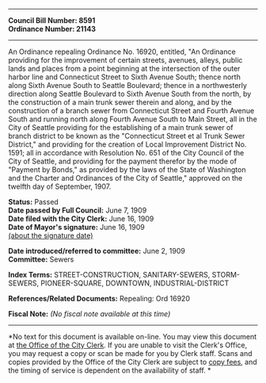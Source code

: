 * * * * *  
  
**Council Bill Number: [](#h0)[](#h2)8591**   
**Ordinance Number: 21143**  
  
* * * * *  
  
An Ordinance repealing Ordinance No. 16920, entitled, "An Ordinance providing for the improvement of certain streets, avenues, alleys, public lands and places from a point beginning at the intersection of the outer harbor line and Connecticut Street to Sixth Avenue South; thence north along Sixth Avenue South to Seattle Boulevard; thence in a northwesterly direction along Seattle Boulevard to Sixth Avenue South from the north, by the construction of a main trunk sewer therein and along, and by the construction of a branch sewer from Connecticut Street and Fourth Avenue South and running north along Fourth Avenue South to Main Street, all in the City of Seattle providing for the establishing of a main trunk sewer of branch district to be known as the "Connecticut Street et al Trunk Sewer District," and providing for the creation of Local Improvement District No. 1591; all in accordance with Resolution No. 651 of the City Council of the City of Seattle, and providing for the payment therefor by the mode of "Payment by Bonds," as provided by the laws of the State of Washington and the Charter and Ordinances of the City of Seattle," approved on the twelfth day of September, 1907.  
  
**Status:** Passed   
**Date passed by Full Council:** June 7, 1909   
**Date filed with the City Clerk:** June 16, 1909   
**Date of Mayor's signature:** June 16, 1909   
[(about the signature date)](/~public/approvaldate.htm)   
  
  
**Date introduced/referred to committee:** June 2, 1909   
**Committee:** Sewers   
  
**Index Terms:** STREET-CONSTRUCTION, SANITARY-SEWERS, STORM-SEWERS, PIONEER-SQUARE, DOWNTOWN, INDUSTRIAL-DISTRICT  
  
**References/Related Documents:** Repealing: Ord 16920  
  
**Fiscal Note:** *(No fiscal note available at this time)*  
  
* * * * *  
  
*No text for this document is available on-line. You may view this document at [the Office of the City Clerk](http://www.seattle.gov/leg/clerk/contactUs.htm). If you are unable to visit the Clerk's Office, you may request a copy or scan be made for you by Clerk staff. Scans and copies provided by the Office of the City Clerk are subject to [copy fees](http://clerk.seattle.gov/~public/clerkfees.htm), and the timing of service is dependent on the availability of staff. *  
  
  
